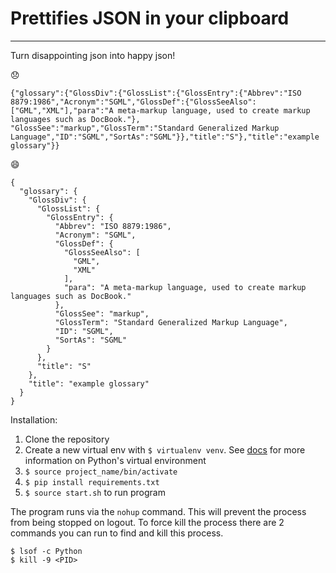 # Prettifies JSON in your clipboard
___
Turn disappointing json into happy json!

:disappointed:
```
{"glossary":{"GlossDiv":{"GlossList":{"GlossEntry":{"Abbrev":"ISO 8879:1986","Acronym":"SGML","GlossDef":{"GlossSeeAlso":
["GML","XML"],"para":"A meta-markup language, used to create markup languages such as DocBook."},
"GlossSee":"markup","GlossTerm":"Standard Generalized Markup Language","ID":"SGML","SortAs":"SGML"}},"title":"S"},"title":"example glossary"}}
```
:smile:
```
{
  "glossary": {
    "GlossDiv": {
      "GlossList": {
        "GlossEntry": {
          "Abbrev": "ISO 8879:1986",
          "Acronym": "SGML",
          "GlossDef": {
            "GlossSeeAlso": [
              "GML",
              "XML"
            ],
            "para": "A meta-markup language, used to create markup languages such as DocBook."
          },
          "GlossSee": "markup",
          "GlossTerm": "Standard Generalized Markup Language",
          "ID": "SGML",
          "SortAs": "SGML"
        }
      },
      "title": "S"
    },
    "title": "example glossary"
  }
}
```
Installation:
1. Clone the repository
2. Create a new virtual env with `$ virtualenv venv`. See [docs](http://python-guide-pt-br.readthedocs.io/en/latest/dev/virtualenvs/) for more information on Python's virtual environment
3. `$ source project_name/bin/activate` 
4. `$ pip install requirements.txt`
5. `$ source start.sh` to run program

The program runs via the `nohup` command. This will prevent the process from being stopped on logout.
To force kill the process there are 2 commands you can run to find and kill this process.
```
$ lsof -c Python
$ kill -9 <PID>
```
